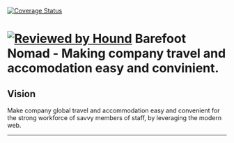 [![Coverage Status](https://coveralls.io/repos/github/atlp-rwanda/tech-strikers-bn-backend/badge.svg?branch=Develop)](https://coveralls.io/github/atlp-rwanda/tech-strikers-bn-backend?branch=Develop)

[![Reviewed by Hound](https://img.shields.io/badge/Reviewed_by-Hound-8E64B0.svg)](https://houndci.com)
Barefoot Nomad - Making company travel and accomodation easy and convinient.
=======

## Vision
Make company global travel and accommodation easy and convenient for the strong workforce of savvy members of staff, by leveraging the modern web.

---